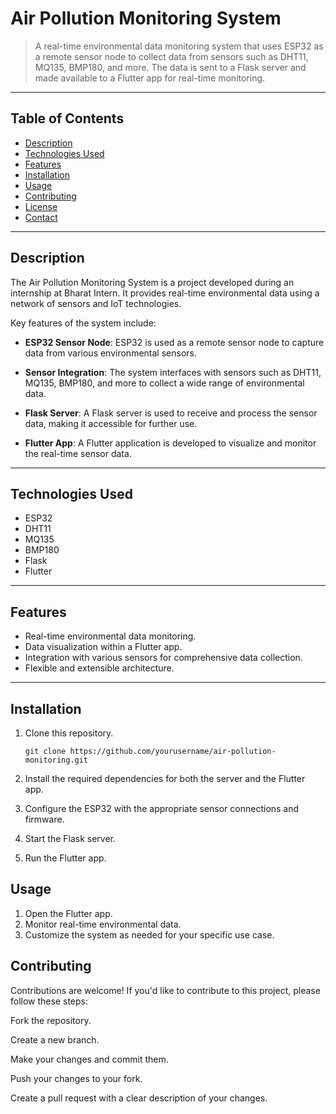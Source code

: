 # Air Pollution Monitoring System



> A real-time environmental data monitoring system that uses ESP32 as a remote sensor node to collect data from sensors such as DHT11, MQ135, BMP180, and more. The data is sent to a Flask server and made available to a Flutter app for real-time monitoring.

---

## Table of Contents

- [Description](#description)
- [Technologies Used](#technologies-used)
- [Features](#features)
- [Installation](#installation)
- [Usage](#usage)
- [Contributing](#contributing)
- [License](#license)
- [Contact](#contact)

---

## Description

The Air Pollution Monitoring System is a project developed during an internship at Bharat Intern. It provides real-time environmental data using a network of sensors and IoT technologies.

Key features of the system include:

- **ESP32 Sensor Node**: ESP32 is used as a remote sensor node to capture data from various environmental sensors.

- **Sensor Integration**: The system interfaces with sensors such as DHT11, MQ135, BMP180, and more to collect a wide range of environmental data.

- **Flask Server**: A Flask server is used to receive and process the sensor data, making it accessible for further use.

- **Flutter App**: A Flutter application is developed to visualize and monitor the real-time sensor data.

---

## Technologies Used

- ESP32
- DHT11
- MQ135
- BMP180
- Flask
- Flutter

---

## Features

- Real-time environmental data monitoring.
- Data visualization within a Flutter app.
- Integration with various sensors for comprehensive data collection.
- Flexible and extensible architecture.

---

## Installation

1. Clone this repository.
   ```shell
   git clone https://github.com/yourusername/air-pollution-monitoring.git
2. Install the required dependencies for both the server and the Flutter app.

3. Configure the ESP32 with the appropriate sensor connections and firmware.

4. Start the Flask server.

5. Run the Flutter app.

## Usage
1. Open the Flutter app.
2. Monitor real-time environmental data.
3. Customize the system as needed for your specific use case.

## Contributing
Contributions are welcome! If you'd like to contribute to this project, please follow these steps:

Fork the repository.

Create a new branch.

Make your changes and commit them.

Push your changes to your fork.

Create a pull request with a clear description of your changes.
